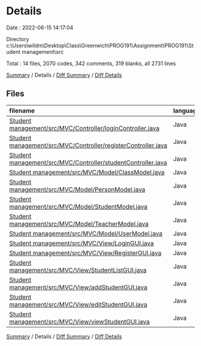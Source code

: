 # Details

Date : 2022-06-15 14:17:04

Directory c:\\Users\\wildm\\Desktop\\Class\\Greenwich\\PROG191\\Assignment\\PROG191\\Student management\\src

Total : 14 files,  2070 codes, 342 comments, 319 blanks, all 2731 lines

[Summary](results.md) / Details / [Diff Summary](diff.md) / [Diff Details](diff-details.md)

## Files
| filename | language | code | comment | blank | total |
| :--- | :--- | ---: | ---: | ---: | ---: |
| [Student management/src/MVC/Controller/loginController.java](/Student%20management/src/MVC/Controller/loginController.java) | Java | 62 | 10 | 14 | 86 |
| [Student management/src/MVC/Controller/registerController.java](/Student%20management/src/MVC/Controller/registerController.java) | Java | 67 | 13 | 8 | 88 |
| [Student management/src/MVC/Controller/studentController.java](/Student%20management/src/MVC/Controller/studentController.java) | Java | 246 | 42 | 32 | 320 |
| [Student management/src/MVC/Model/ClassModel.java](/Student%20management/src/MVC/Model/ClassModel.java) | Java | 49 | 1 | 15 | 65 |
| [Student management/src/MVC/Model/PersonModel.java](/Student%20management/src/MVC/Model/PersonModel.java) | Java | 55 | 0 | 17 | 72 |
| [Student management/src/MVC/Model/StudentModel.java](/Student%20management/src/MVC/Model/StudentModel.java) | Java | 89 | 7 | 20 | 116 |
| [Student management/src/MVC/Model/TeacherModel.java](/Student%20management/src/MVC/Model/TeacherModel.java) | Java | 32 | 1 | 8 | 41 |
| [Student management/src/MVC/Model/UserModel.java](/Student%20management/src/MVC/Model/UserModel.java) | Java | 39 | 1 | 10 | 50 |
| [Student management/src/MVC/View/LoginGUI.java](/Student%20management/src/MVC/View/LoginGUI.java) | Java | 135 | 37 | 20 | 192 |
| [Student management/src/MVC/View/RegisterGUI.java](/Student%20management/src/MVC/View/RegisterGUI.java) | Java | 142 | 39 | 21 | 202 |
| [Student management/src/MVC/View/StudentListGUI.java](/Student%20management/src/MVC/View/StudentListGUI.java) | Java | 238 | 59 | 41 | 338 |
| [Student management/src/MVC/View/addStudentGUI.java](/Student%20management/src/MVC/View/addStudentGUI.java) | Java | 296 | 40 | 36 | 372 |
| [Student management/src/MVC/View/editStudentGUI.java](/Student%20management/src/MVC/View/editStudentGUI.java) | Java | 315 | 45 | 40 | 400 |
| [Student management/src/MVC/View/viewStudentGUI.java](/Student%20management/src/MVC/View/viewStudentGUI.java) | Java | 305 | 47 | 37 | 389 |

[Summary](results.md) / Details / [Diff Summary](diff.md) / [Diff Details](diff-details.md)